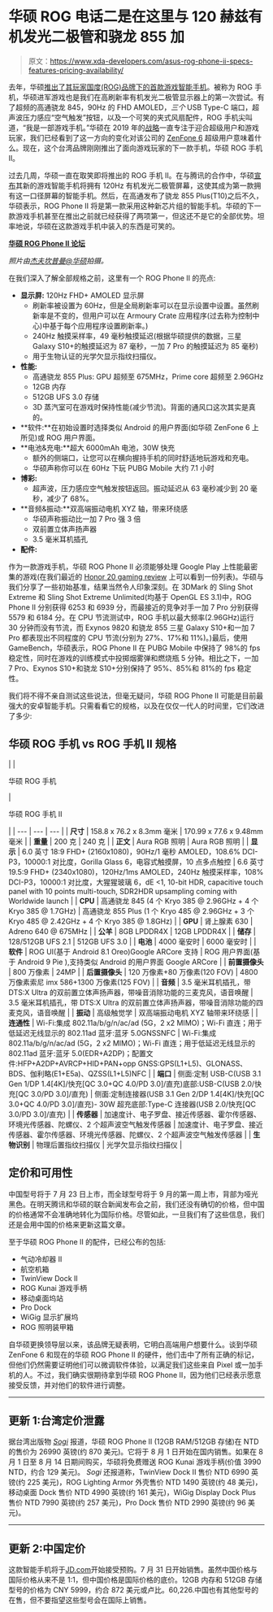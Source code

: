 # 华硕 ROG 电话二是在这里与 120 赫兹有机发光二极管和骁龙 855 加

> 原文：<https://www.xda-developers.com/asus-rog-phone-ii-specs-features-pricing-availability/>

去年，华硕[推出了其玩家国度(ROG)品牌下的首款游戏智能手机](https://www.xda-developers.com/asus-rog-phone-gaming-phone-announced/)。被称为 ROG 手机，华硕进军游戏也是我们在高刷新率有机发光二极管显示器上的第一次尝试。有了超频的高通骁龙 845，90Hz 的 FHD AMOLED，*三个* USB Type-C 端口，超声波压力感应“空气触发”按钮，以及一个可笑的夹式风扇配件，ROG 手机尖叫道，“我是一部游戏手机。”华硕在 2019 年的[战略](https://www.xda-developers.com/asus-mobile-shift-focus-gamers-power-users/)一直专注于迎合超级用户和游戏玩家，我们已经看到了这一方向的变化对该公司的 [ZenFone 6](https://www.xda-developers.com/asus-zenfone-6-48mp-flip-camera-snapdragon-855/) 超级用户意味着什么。现在，这个台湾品牌刚刚推出了面向游戏玩家的下一款手机，华硕 ROG 手机 II。

过去几周，华硕一直在取笑即将推出的 ROG 手机 II。在与腾讯的合作中，华硕[宣布](https://www.xda-developers.com/asus-rog-phone-2-120hz-display/)其新的游戏智能手机将拥有 120Hz 有机发光二极管屏幕，这使其成为第一款拥有这一口径屏幕的智能手机。然后，在高通发布了骁龙 855 Plus(T10)之后不久，华硕表示，ROG Phone II 将是第一款采用这种新芯片组的智能手机。华硕的下一款游戏手机甚至在推出之前就已经获得了两项第一，但这还不是它的全部优势。坦率地说，华硕在这款游戏手机中装入的东西是可笑的。

[**华硕 ROG Phone II 论坛**](https://forum.xda-developers.com/rog-phone-2)

*照片由[杰夫坎普曼@华硕](https://rog.asus.com/articles/smartphones/the-rog-phone-ii-delivers-gaming-superiority-anywhere-anytime/)拍摄。*

在我们深入了解全部规格之前，这里有一个 ROG Phone II 的亮点:

*   **显示屏:** 120Hz FHD+ AMOLED 显示屏
    *   刷新率被设置为 60Hz，但是全局刷新率可以在显示设置中设置。虽然刷新率是不变的，但用户可以在 Armoury Crate 应用程序(过去称为控制中心)中基于每个应用程序设置刷新率。)
    *   240Hz 触摸采样率，49 毫秒触摸延迟(根据华硕提供的数据，三星 Galaxy S10+的触摸延迟为 87 毫秒，一加 7 Pro 的触摸延迟为 85 毫秒)
    *   用于生物认证的光学欠显示指纹扫描仪。
*   **性能:**
    *   高通骁龙 855 Plus: GPU 超频至 675MHz，Prime core 超频至 2.96GHz
    *   12GB 内存
    *   512GB UFS 3.0 存储
    *   3D 蒸汽室可在游戏时保持性能(减少节流)。背面的通风口这次其实是真的。
*   **软件:**在初始设置时选择类似 Android 的用户界面(如华硕 ZenFone 6 上所见)或 ROG 用户界面。
*   **电池&充电:**超大 6000mAh 电池，30W 快充
    *   额外的侧端口，让您可以在横向握持手机的同时舒适地玩游戏和充电。
    *   华硕声称你可以在 60Hz 下玩 PUBG Mobile 大约 7.1 小时
*   **博彩:**
    *   超声波，压力感应空气触发按钮返回。振动延迟从 63 毫秒减少到 20 毫秒，减少了 68%。
*   **音频&振动:**双高端振动电机 XYZ 轴，带来环绕感
    *   华硕声称振动比一加 7 Pro 强 3 倍
    *   双前置立体声扬声器
    *   3.5 毫米耳机插孔
*   **配件:**

作为一款游戏手机，华硕 ROG Phone II 必须能够处理 Google Play 上性能最密集的游戏(在我们最近的 [Honor 20 gaming review](https://www.xda-developers.com/honor-20-gaming-performance-review/) 上可以看到一份列表)。华硕与我们分享了一些初始基准，结果当然令人印象深刻。在 3DMark 的 Sling Shot Extreme 和 Sling Shot Extreme Unlimited(均基于 OpenGL ES 3.1)中，ROG Phone II 分别获得 6253 和 6939 分，而最接近的竞争对手一加 7 Pro 分别获得 5579 和 6184 分。在 CPU 节流测试中，ROG 手机以最大频率(2.96GHz)运行 30 分钟而没有节流，而 Exynos 9820 和骁龙 855 三星 Galaxy S10+和一加 7 Pro 都表现出不同程度的 CPU 节流(分别为 27%、17%和 11%)。)最后，使用 GameBench，华硕表示，ROG Phone II 在 PUBG Mobile 中保持了 98%的 fps 稳定性，同时在游戏的训练模式中投掷烟雾弹和燃烧瓶 5 分钟。相比之下，一加 7 Pro、Exynos S10+和骁龙 S10+分别保持了 95%、85%和 81%的 fps 稳定性。

我们将不得不亲自测试这些说法，但毫无疑问，华硕 ROG Phone II 可能是目前最强大的安卓智能手机。只需看看它的规格，以及在仅仅一代人的时间里，它们改进了多少:

## 华硕 ROG 手机 vs ROG 手机 II 规格

|  | 

华硕 ROG 手机

 | 

华硕 ROG 手机 II

 |
| --- | --- | --- |
| **尺寸** | 158.8 x 76.2 x 8.3mm 毫米 | 170.99 x 77.6 x 9.48mm 毫米 |
| **重量** | 200 克 | 240 克 |
| **正文** | Aura RGB 照明 | Aura RGB 照明 |
| **显示** | 6.0 英寸 18:9 FHD+ (2160x1080)，90Hz/1 毫秒 AMOLED，108.6% DCI-P3，10000:1 对比度，Gorilla Glass 6，电容式触摸屏，10 点多点触控 | 6.6 英寸 19.5:9 FHD+ (2340x1080)，120Hz/1ms AMOLED，240Hz 触摸采样率，108% DCI-P3，10000:1 对比度，大猩猩玻璃 6，dE <1, 10-bit HDR, capacitive touch panel with 10 points multi-touch, SDR2HDR upsampling coming with Worldwide launch |
| **CPU** | 高通骁龙 845 (4 个 Kryo 385 @ 2.96GHz + 4 个 Kryo 385 @ 1.7GHz) | 高通骁龙 855 Plus (1 个 Kryo 485 @ 2.96GHz + 3 个 Kryo 485 @ 2.42GHz + 4 个 Kryo 385 @ 1.8GHz) |
| **GPU** | 肾上腺素 630 | Adreno 640 @ 675MHz |
| **公羊** | 8GB LPDDR4X | 12GB LPDDR4X |
| **储存** | 128/512GB UFS 2.1 | 512GB UFS 3.0 |
| **电池** | 4000 毫安时 | 6000 毫安时 |
| **软件** | ROG UI(基于 Android 8.1 Oreo)Google ARCore 支持 | ROG 用户界面(基于 Android 9 Pie ),支持类似 Android 的用户界面 Google ARCore |
| **前置摄像头** | 800 万像素 | 24MP |
| **后置摄像头** | 120 万像素+80 万像素(120 FOV) | 4800 万像素索尼 imx 586+1300 万像素(125 FOV) |
| **音频** | 3.5 毫米耳机插孔，带 DTS:X Ultra 的双前置立体声扬声器，带噪音消除功能的三麦克风，语音唤醒 | 3.5 毫米耳机插孔，带 DTS:X Ultra 的双前置立体声扬声器，带噪音消除功能的四麦克风，语音唤醒 |
| **振动** | 高级触觉学 | 双高端振动电机 XYZ 轴带来环绕感 |
| **连通性** | Wi-Fi:集成 802.11a/b/g/n/ac/ad (5G，2 x2 MIMO)；Wi-Fi 直连；用于低延迟无线显示的 802.11ad 蓝牙:蓝牙 5.0GNSSNFC | Wi-Fi:集成 802.11a/b/g/n/ac/ad (5G，2 x2 MIMO)；Wi-Fi 直连；用于低延迟无线显示的 802.11ad 蓝牙:蓝牙 5.0(EDR+A2DP)；配置文件:HFP+A2DP+AVRCP+HID+PAN+opp GNSS:GPS(L1+L5)、GLONASS、BDS、伽利略(E1+E5a)、QZSS(L1+L5)NFC |
| **端口** | 侧面:定制 USB-C(USB 3.1 Gen 1/DP 1.4[4K]/快充[QC 3.0+QC 4.0/PD 3.0]/直充)底部:USB-C(USB 2.0/快充[QC 3.0/PD 3.0]/直充) | 侧面:定制连接器(USB 3.1 Gen 2/DP 1.4[4K]/快充[QC 3.0+QC 4.0/PD 3.0]/直充)- 30W 超充底部:Type-C 连接器(USB 2.0/快充[QC 3.0/PD 3.0]/直充) |
| **传感器** | 加速度计、电子罗盘、接近传感器、霍尔传感器、环境光传感器、陀螺仪、2 个超声波空气触发传感器 | 加速度计、电子罗盘、接近传感器、霍尔传感器、环境光传感器、陀螺仪、2 个超声波空气触发传感器 |
| **生物识别** | 物理后置指纹扫描仪 | 光学欠显示指纹扫描仪 |

## 定价和可用性

中国型号将于 7 月 23 日上市，而全球型号将于 9 月的第一周上市，背部为哑光黑色。在明天腾讯和华硕的联合新闻发布会之前，我们还没有确切的价格，但中国的价格通常不会准确地转化为国际价格。尽管如此，一旦我们有了这些信息，我们还是会用中国的价格来更新这篇文章。

至于华硕 ROG Phone II 的配件，已经公布的包括:

*   气动冷却器 II
*   航空机箱
*   TwinView Dock II
*   ROG Kunai 游戏手柄
*   移动桌面坞站
*   Pro Dock
*   WiGig 显示扩展坞
*   ROG 照明装甲箱

自华硕更换领导层以来，该品牌无疑表明，它明白高端用户想要什么。谈到华硕 ZenFone 6 和现在的华硕 ROG Phone II 的硬件，他们击中了所有正确的标记，但他们仍然需要证明他们可以微调软件体验，以满足我们这些来自 Pixel 或一加手机的人。不过，我们确实很期待拿到华硕 ROG Phone II，因为他们已经表示愿意接受反馈，并对他们的软件进行调整。

* * *

## 更新 1:台湾定价泄露

据台湾出版物 [*Sogi*](https://www.sogi.com.tw/articles/asus_rog_phone_2/6253223) 报道，华硕 ROG Phone II (12GB RAM/512GB 存储)在 NTD 的售价为 26990 英镑(约 870 美元)。它将于 8 月 1 日开始在国内销售。如果在 8 月 1 日至 8 月 14 日期间购买，华硕将免费赠送 ROG Kunai 游戏手柄(价值 3990 NTD，约合 129 美元)。 *Sogi* 还报道称，TwinView Dock II 售价 NTD 6990 英镑(约 225 美元)，ROG Lighting Armor 外壳售价 NTD 1490 英镑(约 48 美元)，移动桌面 Dock 售价 NTD 4990 英镑(约 161 美元)，WiGig Display Dock Plus 售价 NTD 7990 英镑(约 257 美元)，Pro Dock 售价 NTD 2990 英镑(约 96 美元)。

* * *

## 更新 2:中国定价

这款智能手机将于[JD.com](https://item.jd.com/100004048991.html)开始接受预购。7 月 31 日开始销售。虽然中国价格与国际价格从来不是 1:1，但中国价格是国际价格的底价。12GB 内存和 512GB 存储型号的价格为 CNY 5999，约合 872 美元或卢比。60,226.中国也有其他型号的在售，但不要指望这些型号会在国际上销售。